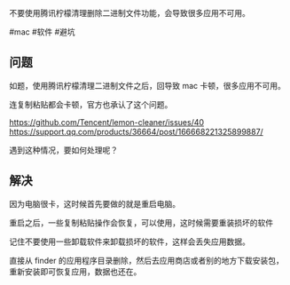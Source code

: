 
不要使用腾讯柠檬清理删除二进制文件功能，会导致很多应用不可用。

#mac #软件 #避坑 

## 问题
如题，使用腾讯柠檬清理二进制文件之后，回导致 mac 卡顿，很多应用不可用。

连复制粘贴都会卡顿，官方也承认了这个问题。

https://github.com/Tencent/lemon-cleaner/issues/40  
https://support.qq.com/products/36664/post/166668221325899887/

遇到这种情况，要如何处理呢？

## 解决

因为电脑很卡，这时候首先要做的就是重启电脑。

重启之后，一些复制粘贴操作会恢复，可以使用，这时候需要重装损坏的软件

记住不要使用一些卸载软件来卸载损坏的软件，这样会丢失应用数据。

直接从 finder 的应用程序目录删除，然后去应用商店或者别的地方下载安装包，重新安装即可恢复应用，数据也还在。